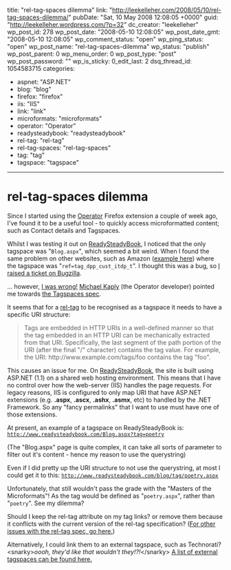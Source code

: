 title: "rel-tag-spaces dilemma"
link: "http://leekelleher.com/2008/05/10/rel-tag-spaces-dilemma/"
pubDate: "Sat, 10 May 2008 12:08:05 +0000"
guid: "http://leekelleher.wordpress.com/?p=32"
dc_creator: "leekelleher"
wp_post_id: 278
wp_post_date: "2008-05-10 12:08:05"
wp_post_date_gmt: "2008-05-10 12:08:05"
wp_comment_status: "open"
wp_ping_status: "open"
wp_post_name: "rel-tag-spaces-dilemma"
wp_status: "publish"
wp_post_parent: 0
wp_menu_order: 0
wp_post_type: "post"
wp_post_password: ""
wp_is_sticky: 0_edit_last: 2
dsq_thread_id: 1054583715
categories:
  - aspnet: "ASP.NET"
  - blog: "blog"
  - firefox: "firefox"
  - iis: "IIS"
  - link: "link"
  - microformats: "microformats"
  - operator: "Operator"
  - readysteadybook: "readysteadybook"
  - rel-tag: "rel-tag"
  - rel-tag-spaces: "rel-tag-spaces"
  - tag: "tag"
  - tagspace: "tagspace"

---

# rel-tag-spaces dilemma

Since I started using the <a href="https://addons.mozilla.org/firefox/addon/4106">Operator</a> Firefox extension a couple of week ago, I've found it to be a useful tool - to quickly access microformatted content; such as Contact details and Tagspaces.

Whilst I was testing it out on <a href="http://www.readysteadybook.com/">ReadySteadyBook</a>, I noticed that the only tagspace was "<code>Blog.aspx</code>", which seemed a bit weird.  When I found the same problem on other websites, such as Amazon (<a href="http://www.amazon.com/gp/product/B000FI73MA/">example here</a>) where the tagspace was "<code>ref=tag_dpp_cust_itdp_t</code>".  I thought this was a bug, so <a href="https://bugzilla.mozilla.org/show_bug.cgi?id=431708">I raised a ticket on Bugzilla</a>.

... however, <a href="https://bugzilla.mozilla.org/show_bug.cgi?id=431708#c1">I was wrong!</a> <a href="http://www.kaply.com/">Michael Kaply</a> (the Operator developer) pointed me towards <a href="http://microformats.org/wiki/rel-tag#Tag_Spaces">the Tagspaces spec</a>.

It seems that for a <a href="http://microformats.org/wiki/rel-tag">rel-tag</a> to be recognised as a tagspace it needs to have a specific URI structure:
<blockquote>Tags are embedded in HTTP URIs in a well-defined manner so that the tag embedded in an HTTP URI can be mechanically extracted from that URI. Specifically, the last segment of the path portion of the URI (after the final "/" character) contains the tag value. For example, the URI: http://www.example.com/tags/foo contains the tag "foo".</blockquote>
This causes an issue for me.  On <a href="http://www.readysteadybook.com/">ReadySteadyBook</a>, the site is built using ASP.NET (1.1) on a shared web hosting environment.  This means that I have no control over how the web-server (IIS) handles the page requests.  For legacy reasons, IIS is configured to only map URI that have ASP.NET extensions (e.g. <strong>.aspx</strong>, <strong>.ascx</strong>, <strong>.ashx</strong>, <strong>.asmx</strong>, etc) to handled by the .NET Framework.  So any "fancy permalinks" that I want to use must have one of those extensions.

At present, an example of a tagspace on ReadySteadyBook is: <code>http://www.readysteadybook.com/Blog.aspx?tag=poetry</code>

(The "Blog.aspx" page is quite complex, it can take all sorts of parameter to filter out it's content - hence my reason to use the querystring)

Even if I did pretty up the URI structure to not use the querystring, at most I could get it to this: <code>http://www.readysteadybook.com/blog/tag/poetry.aspx</code>

Unfortunately, that still wouldn't pass the grade with the "Masters of the Microformats"! As the tag would be defined as "<code>poetry.aspx</code>", rather than "<code>poetry</code>".  See my dilemma?

Should I keep the rel-tag attribute on my tag links? or remove them because it conflicts with the current version of the rel-tag specification? (<a href="http://microformats.org/wiki/rel-tag-issues">For other issues with the rel-tag spec, go here.</a>)

Alternatively, I could link them to an external tagspace, such as Technorati? &lt;snarky&gt;<em>oooh, they'd like that wouldn't they!?!</em>&lt;/snarky&gt;  <a href="http://microformats.org/wiki/rel-tag-spaces">A list of external tagspaces can be found here.</a>